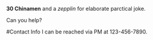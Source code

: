 

**30 Chinamen** and a *zepplin* for elaborate parctical joke.

Can you help?

#Contact Info
I can be reached via PM at 123-456-7890.